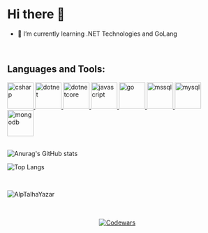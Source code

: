 <h1> Hi there 👋</h1>

- 🌱 I’m currently learning .NET Technologies and GoLang

<br>

<h2 align="left">Languages and Tools:</h2>
<p align="left"> 
  <a href="https://www.w3schools.com/cs/" target="_blank" rel="noreferrer"> 
    <img src="https://cdn.jsdelivr.net/gh/devicons/devicon/icons/csharp/csharp-original.svg" alt="csharp" width="60" height="60"/> 
  </a> 
  <a href="https://dotnet.microsoft.com/" target="_blank" rel="noreferrer"> 
    <img src="https://cdn.jsdelivr.net/gh/devicons/devicon/icons/dot-net/dot-net-original-wordmark.svg" alt="dotnet" width="60" height="60"/> 
  </a>
  <a href="https://dotnet.microsoft.com/" target="_blank" rel="noreferrer"> 
    <img src="https://cdn.jsdelivr.net/gh/devicons/devicon/icons/dotnetcore/dotnetcore-original.svg" alt="dotnetcore" width="60" height="60"/> 
  </a>
  <a href="https://www.javascript.com/" target="_blank" rel="noreferrer"> 
    <img src="https://cdn.jsdelivr.net/gh/devicons/devicon/icons/javascript/javascript-original.svg" alt="javascript" width="60" height="60"/> 
  </a>
  <a href="https://go.dev/" target="_blank" rel="noreferrer"> 
    <img src="https://cdn.jsdelivr.net/gh/devicons/devicon/icons/go/go-original.svg" alt="go" width="60" height="60"/> 
  </a>
  <a href="https://docs.microsoft.com/en-us/sql/sql-server/" target="_blank" rel="noreferrer"> 
    <img src="https://cdn.jsdelivr.net/gh/devicons/devicon/icons/microsoftsqlserver/microsoftsqlserver-plain.svg" alt="mssql" width="60" height="60"/> 
  </a>
  <a href="https://www.mysql.com/" target="_blank" rel="noreferrer"> 
    <img src="https://cdn.jsdelivr.net/gh/devicons/devicon/icons/mysql/mysql-original-wordmark.svg" alt="mysql" width="60" height="60"/> 
  </a>
  <a href="https://www.mongodb.com/" target="_blank" rel="noreferrer"> 
    <img src="https://cdn.jsdelivr.net/gh/devicons/devicon/icons/mongodb/mongodb-original-wordmark.svg" alt="mongodb" width="60" height="60"/> 
  </a>

  <br>
  <br>
  
![Anurag's GitHub stats](https://github-readme-stats.vercel.app/api?username=AlpTalhaYazar&show_icons=true&theme=radical)
  
![Top Langs](https://github-readme-stats.vercel.app/api/top-langs/?username=AlpTalhaYazar&layout=compact&theme=tokyonight)

<br>
<p align="left"><img src="https://komarev.com/ghpvc/?username=AlpTalhaYazar&style=flat-square&color=blueviolet" alt="AlpTalhaYazar" /></p>

<br>

<br>

<div id="statistics_competitions_block_id" align="center" style="align-content: center; text-align:center;">
    <a href="https://www.codewars.com/users/AlpTalhaYazar" target="_blank">
        <img src="https://www.codewars.com/users/AlpTalhaYazar/badges/large" alt="Codewars" />
    </a>
</div>

<br>
  
<!--
**talha-yazar/talha-yazar** is a ✨ _special_ ✨ repository because its `README.md` (this file) appears on your GitHub profile.

Here are some ideas to get you started:

- 🔭 I’m currently working on ...
- 🌱 I’m currently learning ...
- 👯 I’m looking to collaborate on ...
- 🤔 I’m looking for help with ...
- 💬 Ask me about ...
- 📫 How to reach me: ...
- 😄 Pronouns: ...
- ⚡ Fun fact: ...
-->
